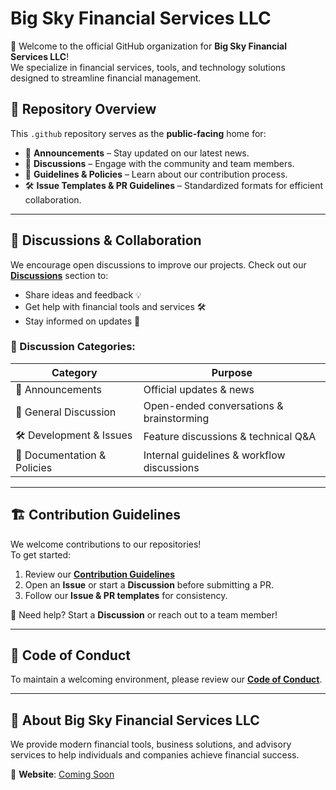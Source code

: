 # Big Sky Financial Services LLC

🚀 Welcome to the official GitHub organization for **Big Sky Financial Services LLC**!  
We specialize in financial services, tools, and technology solutions designed to streamline financial management.

## 📂 Repository Overview
This `.github` repository serves as the **public-facing** home for:
- 📢 **Announcements** – Stay updated on our latest news.
- 💬 **Discussions** – Engage with the community and team members.
- 📄 **Guidelines & Policies** – Learn about our contribution process.
- 🛠 **Issue Templates & PR Guidelines** – Standardized formats for efficient collaboration.

---

## 📢 Discussions & Collaboration
We encourage open discussions to improve our projects. Check out our **[Discussions](https://github.com/BigSkyFinancial/.github/discussions)** section to:
- Share ideas and feedback 💡
- Get help with financial tools and services 🛠️
- Stay informed on updates 📢

### 🔹 Discussion Categories:
| Category | Purpose |
|----------|---------|
| 📢 Announcements | Official updates & news |
| 💬 General Discussion | Open-ended conversations & brainstorming |
| 🛠 Development & Issues | Feature discussions & technical Q&A |
| 📄 Documentation & Policies | Internal guidelines & workflow discussions |

---

## 🏗️ Contribution Guidelines
We welcome contributions to our repositories!  
To get started:
1. Review our **[Contribution Guidelines](https://github.com/BigSkyFinancial/.github/blob/main/CONTRIBUTING.md)**
2. Open an **Issue** or start a **Discussion** before submitting a PR.
3. Follow our **Issue & PR templates** for consistency.

📌 Need help? Start a **Discussion** or reach out to a team member!

---

## 🔐 Code of Conduct
To maintain a welcoming environment, please review our **[Code of Conduct](https://github.com/BigSkyFinancial/.github/blob/main/CODE_OF_CONDUCT.md)**.

---

## 🏢 About Big Sky Financial Services LLC
We provide modern financial tools, business solutions, and advisory services to help individuals and companies achieve financial success.

🔗 **Website**: [Coming Soon](#)  
